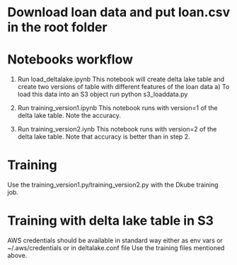 # Download loan data and put loan.csv in the root folder

# Notebooks workflow
1. Run load_deltalake.ipynb
This notebook will create delta lake table and create two versions of table with different features of the loan data
	a) To load this data into an S3 object run python s3_loaddata.py <Before running edit the variables in python file.>

2. Run training_version1.ipynb
This notebook runs with version=1 of the delta lake table.
Note the accuracy.

3. Run training_version2.iynb
This notebook runs with version=2 of the delta lake table.
Note that accuracy is better than in step 2.

# Training
Use the training_version1.py/training_version2.py with the Dkube training job.

# Training with delta lake table in S3
AWS credentials should be available in standard way either as env vars or ~/.aws/credentials or in deltalake.conf file
Use the training files mentioned above.
